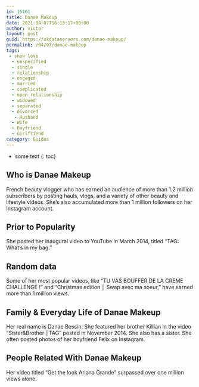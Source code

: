 ```yaml
---
id: 15161
title: Danae Makeup
date: 2021-04-07T16:13:17+00:00
author: victor
layout: post
guid: https://ukdataservers.com/danae-makeup/
permalink: /04/07/danae-makeup
tags:
 - show love
  - unspecified
  - single
  - relationship
  - engaged
  - married
  - complicated
  - open relationship
  - widowed
  - separated
  - divorced
   - Husband
  - Wife
  - Boyfriend
  - Girlfriend
category: Guides
---
```


* some text
{: toc}


## Who is Danae Makeup



French beauty vlogger who has earned an audience of more than 1.2 million subscribers by posting hauls, vlogs, and a variety of other beauty and lifestyle videos. She&#8217;s also accumulated more than 1 million followers on her Instagram account.

                
                
                
## Prior to Popularity



She posted her inaugural video to YouTube in March 2014, titled &#8220;TAG: What&#8217;s in my bag.&#8221;

                
                
                
## Random data



Some of her most popular videos, like &#8220;TU VAS BOUFFER DE LA CREME CHALLENGE !&#8221; and &#8220;Christmas edition │ Swap avec ma soeur,&#8221; have earned more than 1 million views.

                
                
                
## Family & Everyday Life of Danae Makeup



Her real name is Danae Bessin. She featured her brother Killian in the video &#8220;Sister&Brother │TAG&#8221; posted in November 2014. She also has a sister. She often posted photos of her boyfriend Felix on Instagram.

                
                
                
## People Related With Danae Makeup



Her video titled &#8220;Get the look Ariana Grande&#8221; surpassed over one million views alone. 

                
              
            
          
          
          